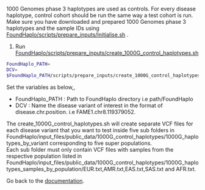 1000 Genomes phase 3 haplotypes are used as controls. For every disease haplotype, control cohort should be run the same way a test cohort is run. 
Make sure you have downloaded and prepared 1000 Genomes phase 3 haplotypes and the sample IDs using [FoundHaplo/scripts/prepare_inputs/Initialise.sh](https://github.com/bahlolab/FoundHaplo/blob/main/scripts/prepare_inputs/Initialise.sh) .

1. Run [FoundHaplo/scripts/prepare_inputs/create_1000G_control_haplotypes.sh](https://github.com/bahlolab/FoundHaplo/blob/main/scripts/prepare_inputs/create_1000G_control_haplotypes.sh)
```bash
FoundHaplo_PATH=
DCV=
$FoundHaplo_PATH/scripts/prepare_inputs/create_1000G_control_haplotypes.sh "$FoundHaplo_PATH" "$DCV"
```

Set the variables as below,,

* FoundHaplo_PATH : Path to FoundHaplo directory i.e path/FoundHaplo
* DCV : Name the disease variant of interest in the format of disease.chr.position. i.e FAME1.chr8.119379052.

The create_1000G_control_haplotypes.sh will create separate VCF files for each disease variant that you want to test inside five sub folders in FoundHaplo/input_files/public_data/1000G_control_haplotypes/1000G_haplotypes_by_variant corresponding to five super populations.   
Each sub folder must only contain VCF files with samples from the respective population listed in FoundHaplo/input_files/public_data/1000G_control_haplotypes/1000G_haplotypes_samples_by_population/EUR.txt,AMR.txt,EAS.txt,SAS.txt and AFR.txt. 

Go back to the [documentation](https://github.com/bahlolab/FoundHaplo/blob/main/Documentation/Guide%20to%20run%20FoundHaplo.md).
